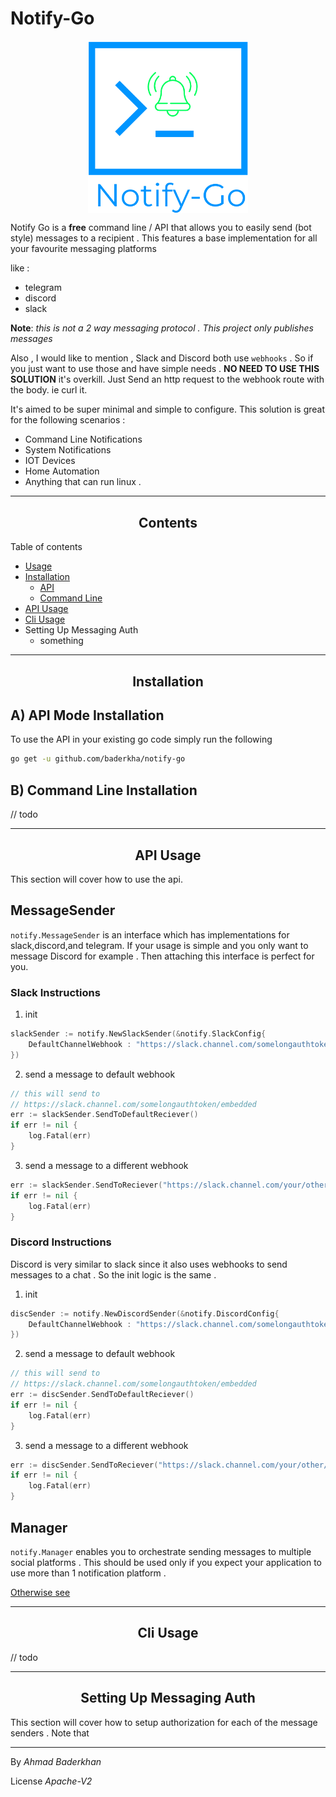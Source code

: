 # Notify-Go

 <p align="center"><img src="./assets/logo/logo_new_1.png?raw=true" width="256px" align="center"/> </p>


Notify Go is a **free** command line / API that allows you to easily send (bot style) messages to a recipient . This features a base implementation for all your favourite messaging platforms 

like :
-  telegram 
-  discord 
-  slack 



**Note**: 
*this is not a 2 way messaging protocol . This project only publishes messages*

Also , I would like to mention ,  Slack and Discord both use `webhooks` . So if you just want to use those and have simple needs . **NO NEED TO USE THIS SOLUTION** it's overkill. Just Send an http request to the webhook route with the body. ie curl it. 




It's aimed to be super minimal and simple to configure.
This solution is great for the following scenarios :
- Command Line Notifications
- System Notifications
- IOT Devices
- Home Automation
- Anything that can run linux .

----

<h2 align="center"> Contents </h2>

Table of contents
- [Usage](#Notify-go)
- [Installation](#Installation)
    - [API](#a-api-mode-installation)
    - [Command Line](#b-command-line-installation)
- [API Usage](#api)
- [Cli Usage](#cli-usage)
- Setting Up Messaging Auth
    - something


---

<h2 align="center"> Installation </h2>

## A) API Mode Installation

To use the API in your existing go code simply run the following
```bash 
go get -u github.com/baderkha/notify-go
```

## B) Command Line Installation

// todo


---

 <h2 align="center"> API Usage </h2> 
 This section will cover how to use the api.

## MessageSender
`notify.MessageSender` is an interface which has implementations for slack,discord,and telegram. If your usage is simple and you only want to message Discord for example . Then attaching this interface is perfect for you.





### Slack Instructions  


1) init
``` go
slackSender := notify.NewSlackSender(&notify.SlackConfig{
    DefaultChannelWebhook : "https://slack.channel.com/somelongauthtoken/embedded"
})
```

2) send a message to default webhook

``` go
// this will send to 
// https://slack.channel.com/somelongauthtoken/embedded
err := slackSender.SendToDefaultReciever()
if err != nil {
    log.Fatal(err)
}
```

3) send a message to a different webhook

``` go
err := slackSender.SendToReciever("https://slack.channel.com/your/other/channel/webhook")
if err != nil {
    log.Fatal(err)
}

```



### Discord Instructions
Discord is very similar to slack since it also uses webhooks to send messages to a chat . So the init logic is the same .

1) init
``` go
discSender := notify.NewDiscordSender(&notify.DiscordConfig{
    DefaultChannelWebhook : "https://slack.channel.com/somelongauthtoken/embedded"
})
```

2) send a message to default webhook

``` go
// this will send to 
// https://slack.channel.com/somelongauthtoken/embedded
err := discSender.SendToDefaultReciever()
if err != nil {
    log.Fatal(err)
}
```

3) send a message to a different webhook

``` go
err := discSender.SendToReciever("https://slack.channel.com/your/other/channel/webhook")
if err != nil {
    log.Fatal(err)
}

```


## Manager

`notify.Manager` enables you to orchestrate sending messages to multiple social platforms . This should be used only if you expect your application to use more than 1 notification platform . 

[Otherwise see](#MessageSender)




----

<h2 align="center"> Cli Usage </h2>

// todo

---

<h2 align="center"> Setting Up Messaging Auth </h2>


This section will cover how to setup authorization for each of the message senders . Note that 




---

By *Ahmad Baderkhan*

License *Apache-V2*
